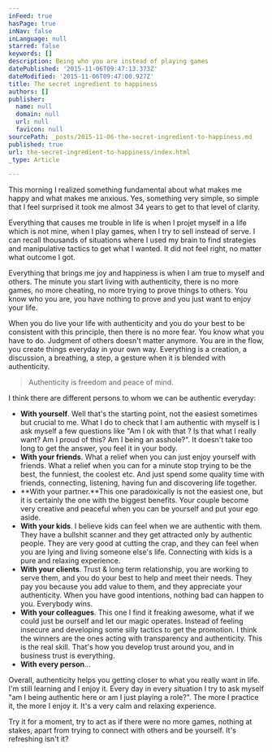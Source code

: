 ```yaml
---
inFeed: true
hasPage: true
inNav: false
inLanguage: null
starred: false
keywords: []
description: Being who you are instead of playing games
datePublished: '2015-11-06T09:47:13.373Z'
dateModified: '2015-11-06T09:47:00.927Z'
title: The secret ingredient to happiness
authors: []
publisher:
  name: null
  domain: null
  url: null
  favicon: null
sourcePath: _posts/2015-11-06-the-secret-ingredient-to-happiness.md
published: true
url: the-secret-ingredient-to-happiness/index.html
_type: Article

---
```

This morning I realized something fundamental about what makes me happy and what makes me anxious. Yes, something very simple, so simple that I feel surprised it took me almost 34 years to get to that level of clarity.

Everything that causes me trouble in life is when I projet myself in a life which is not mine, when I play games, when I try to sell instead of serve. I can recall thousands of situations where I used my brain to find strategies and manipulative tactics to get what I wanted. It did not feel right, no matter what outcome I got.

Everything that brings me joy and happiness is when I am true to myself and others. The minute you start living with authenticity, there is no more games, no more cheating, no more trying to prove things to others. You know who you are, you have nothing to prove and you just want to enjoy your life.

When you do live your life with authenticity and you do your best to be consistent with this principle, then there is no more fear. You know what you have to do. Judgment of others doesn't matter anymore. You are in the flow, you create things everyday in your own way. Everything is a creation, a discussion, a breathing, a step, a gesture when it is blended with authenticity.

> Authenticity is freedom and peace of mind.

I think there are different persons to whom we can be authentic everyday:

* **With yourself**. Well that's the starting point, not the easiest sometimes but crucial to me. What I do to check that I am authentic with myself is I ask myself a few questions like "Am I ok with that ? Is that what I really want? Am I proud of this? Am I being an asshole?". It doesn't take too long to get the answer, you feel it in your body.
* **With your friends**. What a relief when you can just enjoy yourself with friends. What a relief when you can for a minute stop trying to be the best, the funniest, the coolest etc. And just spend some quality time with friends, connecting, listening, having fun and discovering life together.
* **With your partner.**This one paradoxically is not the easiest one, but it is certainly the one with the biggest benefits. Your couple become very creative and peaceful when you can be yourself and put your ego aside.
* **With your kids**. I believe kids can feel when we are authentic with them. They have a bullshit scanner and they get attracted only by authentic people. They are very good at cutting the crap, and they can feel when you are lying and living someone else's life. Connecting with kids is a pure and relaxing experience.
* **With your clients**. Trust & long term relationship, you are working to serve them, and you do your best to help and meet their needs. They pay you because you add value to them, and they appreciate your authenticity. When you have good intentions, nothing bad can happen to you. Everybody wins.
* **With your colleagues**. This one I find it freaking awesome, what if we could just be ourself and let our magic operates. Instead of feeling insecure and developing some silly tactics to get the promotion. I think the winners are the ones acting with transparency and authenticity. This is the real skill. That's how you develop trust around you, and in business trust is everything.
* **With every person**...

Overall, authenticity helps you getting closer to what you really want in life. I'm still learning and I enjoy it. Every day in every situation I try to ask myself "am I being authentic here or am I just playing a role?". The more I practice it, the more I enjoy it. It's a very calm and relaxing experience.

Try it for a moment, try to act as if there were no more games, nothing at stakes, apart from trying to connect with others and be yourself. It's refreshing isn't it?
